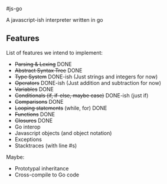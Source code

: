 #js-go

A javascript-ish interpreter written in go

## Features

List of features we intend to implement:

* ~~Parsing & Lexing~~ DONE
* ~~Abstract Syntax Tree~~ DONE
* ~~Type System~~ DONE-ish (Just strings and integers for now)
* ~~Operators~~ DONE-ish (Just addition and subtraction for now)
* ~~Variables~~ DONE
* ~~Conditionals (if, if-else, maybe case)~~ DONE-ish (just if)
* ~~Comparisons~~ DONE
* ~~Looping statements~~ (while, for) DONE
* ~~Functions~~ DONE
* ~~Closures~~ DONE
* Go interop
* Javascript objects (and object notation)
* Exceptions
* Stacktraces (with line #s)

Maybe:

* Prototypal inheritance
* Cross-compile to Go code
